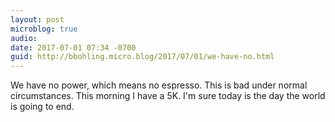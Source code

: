 ```yaml
---
layout: post
microblog: true
audio: 
date: 2017-07-01 07:34 -0700
guid: http://bbohling.micro.blog/2017/07/01/we-have-no.html
---
```

We have no power, which means no espresso. This is bad under normal circumstances. This morning I have a 5K. I'm sure today is the day the world is going to end.

